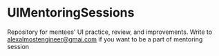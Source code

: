 # UIMentoringSessions
Repository for mentees' UI practice, review, and improvements. Write to alexalmostengineer@gmai.com if you want to be a part of mentoring session
